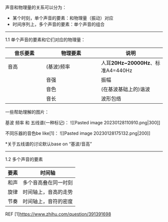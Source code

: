 声音和物理量的关系可以分为：
- 某个时刻，单个声音的要素：和物理量（振动）对应
- 时间序列上，多个声音的要素：单个声音的组合
---

1.1 单个声音的要素和它们对应的物理量：

|<div style="width: 80pt">音乐要素|<div style="width: 120pt">物理要素|说明|
|------|------|------|
|音高|(基波)频率|人耳**20Hz~20000Hz**、标准A4=440Hz|
	|音强|振幅|响度|
	|音色|(在基波基础上的)谐波|(在相同音调基础上的)泛音，决定了小提琴/钢琴弹奏同一个音高的区分度|
	|音长|波形包络|单个乐音振幅起始和结束的瞬态，也就是波形的包络|


一些帮助理解的图片：

基波 频率 和 五线谱(一种标记)：
![[Pasted image 20230128110910.png|300]]

不同乐器的音色be like[1]：
![[Pasted image 20230128175132.png|200]]


*关于五线谱的讨论默认base on “基波/音高”

---
1.2 多个声音的要素

|要素|时间轴|
|---|---|
|和声|多个音高叠在同一时刻|
|旋律|时间轴上，音高的走势|
|节奏|时间轴上，音符的密度|


REF
[1]https://www.zhihu.com/question/391391698








